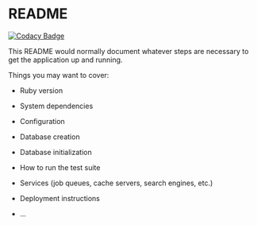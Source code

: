 # README

[![Codacy Badge](https://api.codacy.com/project/badge/Grade/e7fd995054484ca7a0dff3bff9aefe7d)](https://app.codacy.com/app/sean_19/live-blog?utm_source=github.com&utm_medium=referral&utm_content=sean0x42/live-blog&utm_campaign=Badge_Grade_Dashboard)

This README would normally document whatever steps are necessary to get the
application up and running.

Things you may want to cover:

* Ruby version

* System dependencies

* Configuration

* Database creation

* Database initialization

* How to run the test suite

* Services (job queues, cache servers, search engines, etc.)

* Deployment instructions

* ...
